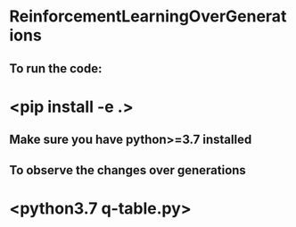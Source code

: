 # ReinforcementLearningOverGenerations

## To run the code: 

# <cd gym_organism>
# <pip install -e .>

## Make sure you have python>=3.7 installed

## To observe the changes over generations

# <python3.7 q-table.py>


